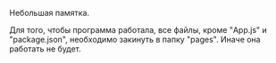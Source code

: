 Небольшая памятка.

Для того, чтобы программа работала, все файлы, кроме "App.js" и "package.json", необходимо закинуть в папку "pages". Иначе она работать не будет.
